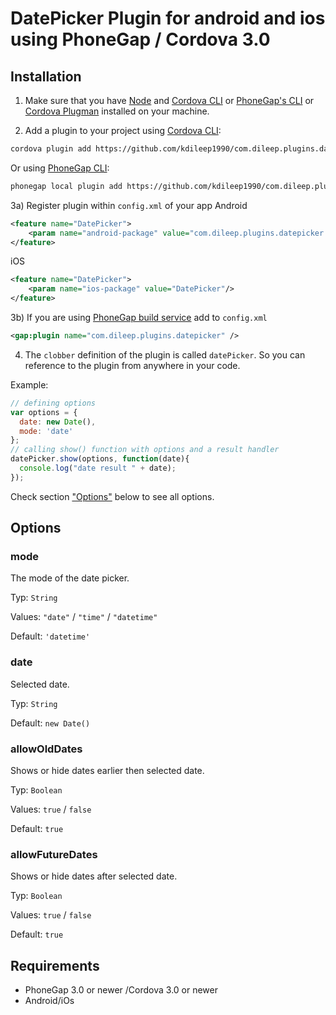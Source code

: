 # DatePicker Plugin for android and ios using PhoneGap / Cordova 3.0

## Installation

1) Make sure that you have [Node](http://nodejs.org/) and [Cordova CLI](https://github.com/apache/cordova-cli) or [PhoneGap's CLI](https://github.com/mwbrooks/phonegap-cli) or [Cordova Plugman](https://github.com/apache/cordova-plugman/) installed on your machine.

2) Add a plugin to your project using [Cordova CLI](https://github.com/apache/cordova-cli):

```bash
cordova plugin add https://github.com/kdileep1990/com.dileep.plugins.datepicker
```

Or using [PhoneGap CLI](https://github.com/mwbrooks/phonegap-cli):

```bash
phonegap local plugin add https://github.com/kdileep1990/com.dileep.plugins.datepicker
```
3a) Register plugin within `config.xml` of your app
Android
```xml
<feature name="DatePicker">
    <param name="android-package" value="com.dileep.plugins.datepicker.DatePickerPlugin"/>
</feature>
```
iOS
```xml
<feature name="DatePicker">
    <param name="ios-package" value="DatePicker"/>
</feature>
```
3b) If you are using [PhoneGap build service](https://build.phonegap.com/) add to `config.xml`

```xml
<gap:plugin name="com.dileep.plugins.datepicker" />
```

4) The `clobber` definition of the plugin is called `datePicker`. So you can reference to the plugin from anywhere in your code.

Example:

```js
// defining options
var options = {
  date: new Date(),
  mode: 'date'
};
// calling show() function with options and a result handler
datePicker.show(options, function(date){
  console.log("date result " + date);  
});
```

Check section ["Options"](#options) below to see all options.

## Options

### mode
The mode of the date picker.

Typ: `String` 

Values: `"date"` / `"time"` / `"datetime"`

Default: `'datetime'`

### date
Selected date.

Typ: `String`

Default: `new Date()`

### allowOldDates
Shows or hide dates earlier then selected date.

Typ: `Boolean`

Values: `true` / `false`

Default: `true`

### allowFutureDates
Shows or hide dates after selected date.

Typ: `Boolean`

Values: `true` / `false`

Default: `true`

## Requirements
- PhoneGap 3.0 or newer /Cordova 3.0 or newer
- Android/iOs
